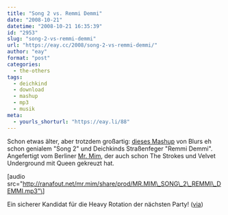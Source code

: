 ```yaml
---
title: "Song 2 vs. Remmi Demmi"
date: "2008-10-21"
datetime: "2008-10-21 16:35:39"
id: "2953"
slug: "song-2-vs-remmi-demmi"
url: "https://eay.cc/2008/song-2-vs-remmi-demmi/"
author: "eay"
format: "post"
categories:
  - the-others
tags:
  - deichkind
  - download
  - mashup
  - mp3
  - musik
meta:
  - yourls_shorturl: "https://eay.li/88"
---
```


Schon etwas älter, aber trotzdem großartig: [dieses Mashup](http://ranafout.net/mr.mim/index.php?2008/01/07/17-remmy-demmi-versus-blur-s-song-2) von Blurs eh schon genialem "Song 2" und Deichkinds Straßenfeger "Remmi Demmi". Angefertigt vom Berliner [Mr. Mim](http://ranafout.net/mr.mim/), der auch schon The Strokes und Velvet Underground mit Queen gekreuzt hat.

\[audio src="http://ranafout.net/mr.mim/share/prod/MR.MIM\_SONG\_2\_REMMI\_DEMMI.mp3"\]

Ein sicherer Kandidat für die Heavy Rotation der nächsten Party! ([via](http://www.la-dolce-vegas.de/2008/10/18/krawall-und-whooohow/))
